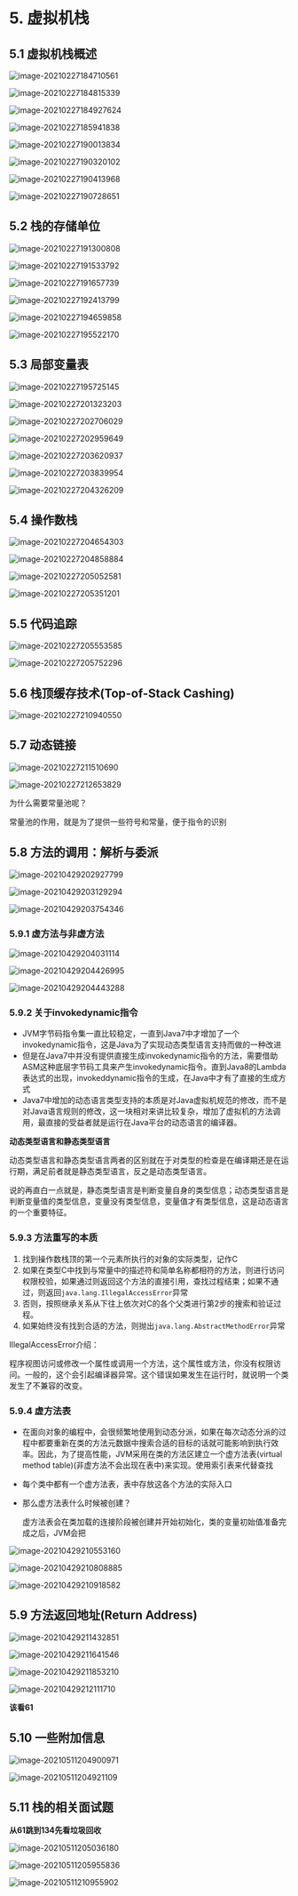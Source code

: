 # 5. 虚拟机栈

## 5.1 虚拟机栈概述

![image-20210227184710561](./images/66.png)

![image-20210227184815339](./images/67.png)

![image-20210227184927624](./images/68.png)

![image-20210227185941838](./images/70.png)

![image-20210227190013834](./images/71.png)

![image-20210227190320102](./images/72.png)

![image-20210227190413968](./images/73.png)

![image-20210227190728651](./images/74.png)

## 5.2 栈的存储单位

![image-20210227191300808](./images/75.png)

![image-20210227191533792](./images/76.png)

![image-20210227191657739](./images/77.png)

![image-20210227192413799](./images/78.png)

![image-20210227194659858](./images/79.png)

![image-20210227195522170](./images/80.png)

## 5.3 局部变量表

![image-20210227195725145](./images/81.png)

![image-20210227201323203](./images/82.png)

![image-20210227202706029](./images/83.png)

![image-20210227202959649](./images/84.png)

![image-20210227203620937](./images/85.png)

![image-20210227203839954](./images/86.png)

![image-20210227204326209](./images/87.png)

## 5.4 操作数栈

![image-20210227204654303](./images/88.png)

![image-20210227204858884](./images/89.png)

![image-20210227205052581](./images/90.png)

![image-20210227205351201](./images/91.png)

## 5.5 代码追踪

![image-20210227205553585](./images/92.png)

![image-20210227205752296](./images/93.png)

## 5.6 栈顶缓存技术(Top-of-Stack Cashing)

![image-20210227210940550](./images/94.png)

## 5.7 动态链接

![image-20210227211510690](./images/95.png)

![image-20210227212653829](./images/96.png)

为什么需要常量池呢？

常量池的作用，就是为了提供一些符号和常量，便于指令的识别



## 5.8 方法的调用：解析与委派

![image-20210429202927799](images/image-20210429202927799.png)

![image-20210429203129294](images/image-20210429203129294.png)

![image-20210429203754346](images/image-20210429203754346.png)



### 5.9.1 虚方法与非虚方法

![image-20210429204031114](images/image-20210429204031114.png)

![image-20210429204426995](images/image-20210429204426995.png)

![image-20210429204443288](images/image-20210429204443288.png)



### 5.9.2 关于invokedynamic指令

- JVM字节码指令集一直比较稳定，一直到Java7中才增加了一个invokedynamic指令，这是Java为了实现动态类型语言支持而做的一种改进
- 但是在Java7中并没有提供直接生成invokedynamic指令的方法，需要借助ASM这种底层字节码工具来产生invokedynamic指令。直到Java8的Lambda表达式的出现，invokeddynamic指令的生成，在Java中才有了直接的生成方式
- Java7中增加的动态语言类型支持的本质是对Java虚拟机规范的修改，而不是对Java语言规则的修改，这一块相对来讲比较复杂，增加了虚拟机的方法调用，最直接的受益者就是运行在Java平台的动态语言的编译器。



**动态类型语言和静态类型语言**

动态类型语言和静态类型语言两者的区别就在于对类型的检查是在编译期还是在运行期，满足前者就是静态类型语言，反之是动态类型语言。

说的再直白一点就是，静态类型语言是判断变量自身的类型信息；动态类型语言是判断变量值的类型信息，变量没有类型信息，变量值才有类型信息，这是动态语言的一个重要特征。

### 5.9.3 方法重写的本质

1. 找到操作数栈顶的第一个元素所执行的对象的实际类型，记作C
2. 如果在类型C中找到与常量中的描述符和简单名称都相符的方法，则进行访问权限校验，如果通过则返回这个方法的直接引用，查找过程结束；如果不通过，则返回`java.lang.IllegalAccessError`异常
3. 否则，按照继承关系从下往上依次对C的各个父类进行第2步的搜索和验证过程。
4. 如果始终没有找到合适的方法，则抛出`java.lang.AbstractMethodError`异常

IllegalAccessError介绍：

程序视图访问或修改一个属性或调用一个方法，这个属性或方法，你没有权限访问。一般的，这个会引起编译器异常。这个错误如果发生在运行时，就说明一个类发生了不兼容的改变。



### 5.9.4 虚方法表

- 在面向对象的编程中，会很频繁地使用到动态分派，如果在每次动态分派的过程中都要重新在类的方法元数据中搜索合适的目标的话就可能影响到执行效率。因此，为了提高性能，JVM采用在类的方法区建立一个虚方法表(virtual method table)(非虚方法不会出现在表中)来实现。使用索引表来代替查找

- 每个类中都有一个虚方法表，表中存放这各个方法的实际入口

- 那么虚方法表什么时候被创建？

  虚方法表会在类加载的连接阶段被创建并开始初始化，类的变量初始值准备完成之后，JVM会把

![image-20210429210553160](images/image-20210429210553160.png)

![image-20210429210808885](images/image-20210429210808885.png)

![image-20210429210918582](images/image-20210429210918582.png)



## 5.9 方法返回地址(Return Address)

![image-20210429211432851](images/image-20210429211432851.png)

![image-20210429211641546](images/image-20210429211641546.png)

![image-20210429211853210](images/image-20210429211853210.png)

![image-20210429212111710](images/image-20210429212111710.png)

**该看61**

## 5.10 一些附加信息

![image-20210511204900971](images/image-20210511204900971.png)



![image-20210511204921109](images/image-20210511204921109.png)



## 5.11 栈的相关面试题

**从61跳到134先看垃圾回收**

![image-20210511205036180](images/image-20210511205036180.png)



![image-20210511205955836](images/image-20210511205955836.png)



![image-20210511210955902](images/image-20210511210955902.png)

# 